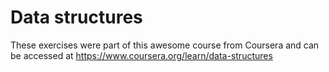 # Data structures

These exercises were part of this awesome course from Coursera and can be accessed at https://www.coursera.org/learn/data-structures
